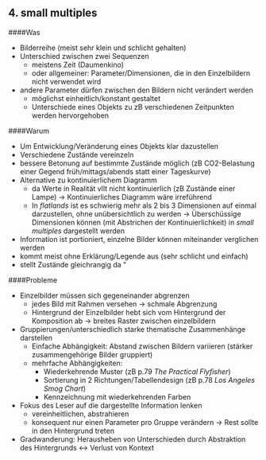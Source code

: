 ## 4. small multiples
####Was
- Bilderreihe (meist sehr klein und schlicht gehalten)
- Unterschied zwischen zwei Sequenzen
	- meistens Zeit (Daumenkino)
	- oder allgemeiner: Parameter/Dimensionen, die in den Einzelbildern nicht verwendet wird
- andere Parameter dürfen zwischen den Bildern nicht verändert werden
	- möglichst einheitlich/konstant gestaltet
	- Unterschiede eines Objekts zu zB verschiedenen Zeitpunkten werden hervorgehoben

####Warum
- Um Entwicklung/Veränderung eines Objekts klar dazustellen
- Verschiedene Zustände vereinzeln
- bessere Betonung auf bestimmte Zustände möglich (zB CO2-Belastung einer Gegend früh/mittags/abends statt einer Tageskurve)
- Alternative zu kontinuierlichem Diagramm
	- da Werte in Realität vllt nicht kontinuierlich (zB Zustände einer Lampe)
&#8594; Kontinuierliches Diagramm wäre irreführend
	- In _flatlands_ ist es schwierig mehr als 2 bis 3 Dimensionen auf einmal darzustellen, ohne unübersichtlich zu werden &#8594; Überschüssige Dimensionen können (mit Abstrichen der Kontinuierlichkeit) in _small multiples_ dargestellt werden
- Information ist portioniert, einzelne Bilder können miteinander verglichen werden
- kommt meist ohne Erklärung/Legende aus (sehr schlicht und einfach)
- stellt Zustände gleichrangig da "

####Probleme
- Einzelbilder müssen sich gegeneinander abgrenzen
	- jedes Bild mit Rahmen versehen &#8594; schmale Abgrenzung
	- Hintergrund der Einzelbilder hebt sich vom Hintergrund der Komposition ab &#8594; breites Raster zwischen einzelbildern
- Gruppierungen/unterschiedlich starke thematische Zusammenhänge darstellen
	- Einfache Abhängigkeit: Abstand zwischen Bildern variieren (stärker zusammengehörige Bilder gruppiert)
	- mehrfache Abhängigkeiten:
		- Wiederkehrende Muster (zB p.79 _The Practical Flyfisher_)
		- Sortierung in 2 Richtungen/Tabellendesign (zB p.78 _Los Angeles Smog Chart_)
		- Kennzeichnung mit wiederkehrenden Farben 
- Fokus des Leser auf die dargestellte Information lenken
	- vereinheitlichen, abstrahieren
	- konsequent nur einen Parameter pro Gruppe verändern &#8594; Rest sollte in den Hintergrund treten
- Gradwanderung: Herausheben von Unterschieden durch Abstraktion des Hintergrunds &#8596; Verlust von Kontext


